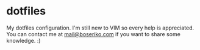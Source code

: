 # dotfiles
My dotfiles configuration. I'm still new to VIM so every help is appreciated. You can contact me at mail@boseriko.com if you want to share some knowledge. :)
